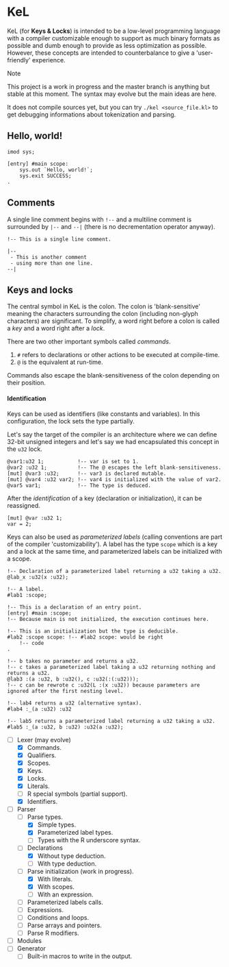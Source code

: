 # KeL
KeL (for **Keys & Locks**) is intended to be a low-level programming language with a compiler customizable enough to support as much binary formats as possible and dumb enough to provide as less optimization as possible. However, these concepts are intended to counterbalance to give a 'user-friendly' experience.

> [!NOTE]
> This project is a work in progress and the master branch is anything but stable at this moment. The syntax may evolve but the main ideas are here.
>
> It does not compile sources yet, but you can try `./kel <source_file.kl>` to get debugging informations about tokenization and parsing.

## Hello, world!
```
imod sys;

[entry] #main scope:
    sys.out `Hello, world!`;
    sys.exit SUCCESS;
.
```

## Comments
A single line comment begins with `!--` and a multiline comment is surrounded by `|--` and `--|` (there is no decrementation operator anyway).

```
!-- This is a single line comment.

|--
 - This is another comment
 - using more than one line.
--|
```

## Keys and locks
The central symbol in KeL is the colon. The colon is 'blank-sensitive' meaning the characters surrounding the colon (including non-glyph characters) are significant. To simplify, a word right before a colon is called a _key_ and a word right after a _lock_.

There are two other important symbols called _commands_.
1. `#` refers to declarations or other actions to be executed at compile-time.
2. `@` is the equivalent at run-time.

Commands also escape the blank-sensitiveness of the colon depending on their position.

#### Identification
Keys can be used as identifiers (like constants and variables). In this configuration, the lock sets the type partially.

Let's say the target of the compiler is an architecture where we can define 32-bit unsigned integers and let's say we had encapsulated this concept in the `u32` lock.
```
@var1:u32 1;           !-- var is set to 1.
@var2 :u32 1;          !-- The @ escapes the left blank-sensitiveness.
[mut] @var3 :u32;      !-- var3 is declared mutable.
[mut] @var4 :u32 var2; !-- var4 is initialized with the value of var2.
@var5 var1;            !-- The type is deduced.
```

After the _identification_ of a key (declaration or initialization), it can be reassigned.
```
[mut] @var :u32 1;
var = 2;
```

Keys can also be used as _parameterized labels_ (calling conventions are part of the compiler 'customizability'). A label has the type `scope` which is a key and a lock at the same time, and parameterized labels can be initialized with a scope.
```
!-- Declaration of a parameterized label returning a u32 taking a u32.
@lab_x :u32(x :u32);

!-- A label.
#lab1 :scope;

!-- This is a declaration of an entry point.
[entry] #main :scope;
!-- Because main is not initialized, the execution continues here.

!-- This is an initialization but the type is deducible.
#lab2 :scope scope: !-- #lab2 scope: would be right
    !-- code
.

!-- b takes no parameter and returns a u32.
!-- c takes a parameterized label taking a u32 returning nothing and returns a u32.
@lab3 :(a :u32, b :u32(), c :u32(:(:u32)));
!-- c can be rewrote c :u32(L :(x :u32)) because parameters are ignored after the first nesting level.

!-- lab4 returns a u32 (alternative syntax).
#lab4 :_(a :u32) :u32

!-- lab5 returns a parameterized label returning a u32 taking a u32.
#lab5 :_(a :u32, b :u32) :u32(a :u32);
```

- [ ] Lexer (may evolve)
    - [x] Commands.
    - [x] Qualifiers.
    - [x] Scopes.
    - [x] Keys.
    - [x] Locks.
    - [x] Literals.
    - [ ] R special symbols (partial support).
    - [x] Identifiers.
- [ ] Parser
    - [ ] Parse types.
        - [x] Simple types.
        - [x] Parameterized label types.
        - [ ] Types with the R underscore syntax.
    - [ ] Declarations
        - [x] Without type deduction.
        - [ ] With type deduction.
    - [ ] Parse initialization (work in progress).
        - [x] With literals.
        - [x] With scopes.
        - [ ] With an expression.
    - [ ] Parameterized labels calls.
    - [ ] Expressions.
    - [ ] Conditions and loops.
    - [ ] Parse arrays and pointers.
    - [ ] Parse R modifiers.
- [ ] Modules
- [ ] Generator
    - [ ] Built-in macros to write in the output.
